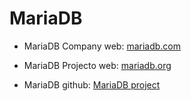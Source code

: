 # MariaDB


- MariaDB Company web: [mariadb.com](https://mariadb.com/)

- MariaDB Projecto web: [mariadb.org](https://mariadb.org/)

- MariaDB github: [MariaDB project](https://github.com/MariaDB/)